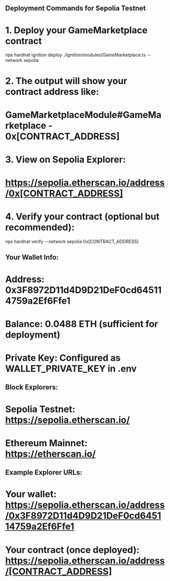 ## Deployment Commands for Sepolia Testnet

# 1. Deploy your GameMarketplace contract
npx hardhat ignition deploy ./ignition/modules/GameMarketplace.ts --network sepolia

# 2. The output will show your contract address like:
# GameMarketplaceModule#GameMarketplace - 0x[CONTRACT_ADDRESS]

# 3. View on Sepolia Explorer:
# https://sepolia.etherscan.io/address/0x[CONTRACT_ADDRESS]

# 4. Verify your contract (optional but recommended):
npx hardhat verify --network sepolia 0x[CONTRACT_ADDRESS]

## Your Wallet Info:
# Address: 0x3F8972D11d4D9D21DeF0cd645114759a2Ef6Ffe1
# Balance: 0.0488 ETH (sufficient for deployment)
# Private Key: Configured as WALLET_PRIVATE_KEY in .env

## Block Explorers:
# Sepolia Testnet: https://sepolia.etherscan.io/
# Ethereum Mainnet: https://etherscan.io/

## Example Explorer URLs:
# Your wallet: https://sepolia.etherscan.io/address/0x3F8972D11d4D9D21DeF0cd645114759a2Ef6Ffe1
# Your contract (once deployed): https://sepolia.etherscan.io/address/[CONTRACT_ADDRESS]